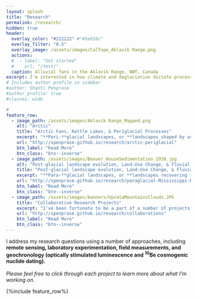 ```yaml
---
layout: splash
title: "Research"
permalink: /research/
hidden: true
header:
  overlay_color: "#222222" #"#5e616c"
  overlay_filter: "0.5"
  overlay_image: /assets/images/CalTopo_Aklavik Range.png
  actions:
  #  - label: "Get started"
  #    url: "/test/"
  caption: Alluvial fans in the Aklavik Range, NWT, Canada
excerpt: I'm interested in how climate and deglaciation dictate process and morphology of landscapes across timescales, from thousand-year deglacial climate change to modern, anthropogenic shifts.
# Includes author profile in sidebar
#author: Shanti Penprase
#author_profile: true
#classes: wide

# 
feature_row:
  - image_path: /assets/images/Aklavik Range_Mapped.png
    alt: "Arctic"
    title: "Arctic Fans, Kettle Lakes, & Periglacial Processes"
    excerpt: "**Peri-**glacial landscapes, or **landscapes shaped by active freeze-thaw processes** and in proximity to glaciers, are the first phase of processes that change the landscape following glaciation. This work focuses on two major landforms found in cold regions: alluvial fans and kettle lakes."
    url: "http://spenprase.github.io/research/arctic-periglacial"
    btn_label: "Read More"
    btn_class: "btn--inverse"  
  - image_path: /assets/images/Beaver_HouseSedimentation_1938.jpg
    alt: "Post-glacial landscape evolution, Land-Use Change, & Fluvial Systems"
    title: "Post-glacial landscape evolution, Land-Use Change, & Fluvial Systems"
    excerpt: "**Para-**glacial landscapes, or **landscapes recovering from the impacts of glaciation following retreat**, can still be shaped by glacially-driven processes thousands of years after ice retreat. In the Upper Mississippi River Valley, I address questions spanning from the Last Glacial Maximum to Euro-American settlement to understand how river systems are shaped by changes in climate, erosion rate, and post-glacial processes."
    url: "http://spenprase.github.io/research/paraglacial-Mississippi-River"
    btn_label: "Read More"
    btn_class: "btn--inverse"
  - image_path: /assets/images/banners/UpsalaMountainsClouds.JPG
    title: "Collaborative Research Projects"
    excerpt: "I've been fortunate to be a part of a number of projects led by other scientists, including extensive work on deglaciation in the Southern Patagonian Icefield, Argentina."
    url: "http://spenprase.github.io/research/collaborations"
    btn_label: "Read More"
    btn_class: "btn--inverse"      
---
```

I address my research questions using a number of approaches, including **remote sensing, laboratory experimentation, field measurements, and geochronology (optically stimulated luminescence and <sup>10</sup>Be cosmogenic nuclide dating).**<br><br><i>Please feel free to click through each project to learn more about what I'm working on.</i>

{%include feature_row%}


